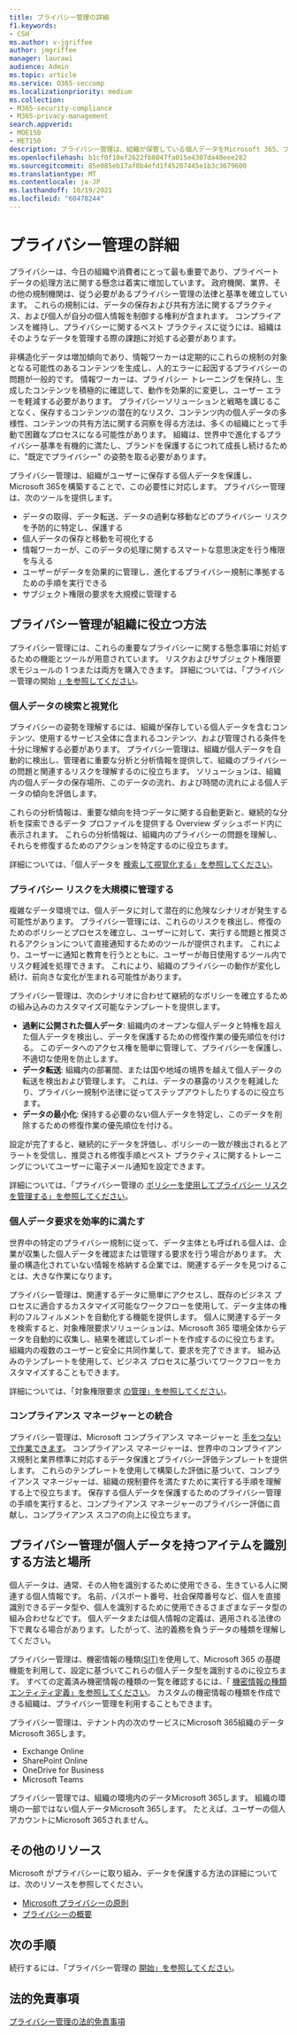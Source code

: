 ```yaml
---
title: プライバシー管理の詳細
f1.keywords:
- CSH
ms.author: v-jgriffee
author: jmgriffee
manager: laurawi
audience: Admin
ms.topic: article
ms.service: O365-seccomp
ms.localizationpriority: medium
ms.collection:
- M365-security-compliance
- M365-privacy-management
search.appverid:
- MOE150
- MET150
description: プライバシー管理は、組織が保管している個人データをMicrosoft 365、プライバシー リスクの特定と修復に役立ちます。
ms.openlocfilehash: b1cf0f10ef2622fb8047fa015e4307da40eee282
ms.sourcegitcommit: 85e085eb17af8b4efd1f45207445e1b3c3679600
ms.translationtype: MT
ms.contentlocale: ja-JP
ms.lasthandoff: 10/19/2021
ms.locfileid: "60478244"
---
```

# <a name="learn-about-privacy-management"></a>プライバシー管理の詳細

プライバシーは、今日の組織や消費者にとって最も重要であり、プライベート データの処理方法に関する懸念は着実に増加しています。 政府機関、業界、その他の規制機関は、従う必要があるプライバシー管理の法律と基準を確立しています。 これらの規制には、データの保存および共有方法に関するプラクティス、および個人が自分の個人情報を制御する権利が含まれます。 コンプライアンスを維持し、プライバシーに関するベスト プラクティスに従うには、組織はそのようなデータを管理する際の課題に対処する必要があります。

非構造化データは増加傾向であり、情報ワーカーは定期的にこれらの規制の対象となる可能性のあるコンテンツを生成し、人的エラーに起因するプライバシーの問題が一般的です。 情報ワーカーは、プライバシー トレーニングを保持し、生成したコンテンツを積極的に確認して、動作を効果的に変更し、ユーザー エラーを軽減する必要があります。 プライバシーソリューションと戦略を講じることなく、保存するコンテンツの潜在的なリスク、コンテンツ内の個人データの多様性、コンテンツの共有方法に関する洞察を得る方法は、多くの組織にとって手動で困難なプロセスになる可能性があります。 組織は、世界中で進化するプライバシー基準を有機的に満たし、ブランドを保護するにつれて成長し続けるために、"既定でプライバシー" の姿勢を取る必要があります。

プライバシー管理は、組織がユーザーに保存する個人データを保護し、Microsoft 365を構築することで、この必要性に対応します。 プライバシー管理は、次のツールを提供します。

- データの取得、データ転送、データの過剰な移動などのプライバシー リスクを予防的に特定し、保護する
- 個人データの保存と移動を可視化する
- 情報ワーカーが、このデータの処理に関するスマートな意思決定を行う権限を与える
- ユーザーがデータを効果的に管理し、進化するプライバシー規制に準拠するための手順を実行できる
- サブジェクト権限の要求を大規模に管理する

## <a name="how-privacy-management-helps-your-organization"></a>プライバシー管理が組織に役立つ方法

プライバシー管理には、これらの重要なプライバシーに関する懸念事項に対処するための機能とツールが用意されています。 リスクおよびサブジェクト権限要求モジュールの 1 つまたは両方を購入できます。 詳細については、「プライバシー管理の開始 [」を参照してください](privacy-management-setup.md)。

### <a name="find-and-visualize-personal-data"></a>個人データの検索と視覚化

プライバシーの姿勢を理解するには、組織が保存している個人データを含むコンテンツ、使用するサービス全体に含まれるコンテンツ、および管理される条件を十分に理解する必要があります。 プライバシー管理は、組織が個人データを自動的に検出し、管理者に重要な分析と分析情報を提供して、組織のプライバシーの問題と関連するリスクを理解するのに役立ちます。 ソリューションは、組織内の個人データの保存場所、このデータの流れ、および時間の流れによる個人データの傾向を評価します。

これらの分析情報は、重要な傾向を持つデータに関する自動更新と、継続的な分析を探索できるデータ プロファイルを提供する Overview ダッシュボード内に表示されます。 これらの分析情報は、組織内のプライバシーの問題を理解し、それらを修復するためのアクションを特定するのに役立ちます。

詳細については、「個人データを [検索して視覚化する」を参照してください](privacy-management-data-profile.md)。

### <a name="manage-privacy-risks-at-scale"></a>プライバシー リスクを大規模に管理する

複雑なデータ環境では、個人データに対して潜在的に危険なシナリオが発生する可能性があります。 プライバシー管理には、これらのリスクを検出し、修復のためのポリシーとプロセスを確立し、ユーザーに対して、実行する問題と推奨されるアクションについて直接通知するためのツールが提供されます。 これにより、ユーザーに通知と教育を行うとともに、ユーザーが毎日使用するツール内でリスク軽減を処理できます。 これにより、組織のプライバシーの動作が変化し続け、前向きな変化が生まれる可能性があります。

プライバシー管理は、次のシナリオに合わせて継続的なポリシーを確立するための組み込みのカスタマイズ可能なテンプレートを提供します。

- **過剰に公開された個人データ**: 組織内のオープンな個人データと特権を超えた個人データを検出し、データを保護するための修復作業の優先順位を付ける。 このデータへのアクセス権を簡単に管理して、プライバシーを保護し、不適切な使用を防止します。
- **データ転送**: 組織内の部署間、または国や地域の境界を越えて個人データの転送を検出および管理します。 これは、データの暴露のリスクを軽減したり、プライバシー規制や法律に従ってステップアウトしたりするのに役立ちます。
- **データの最小化**: 保持する必要のない個人データを特定し、このデータを削除するための修復作業の優先順位を付ける。

設定が完了すると、継続的にデータを評価し、ポリシーの一致が検出されるとアラートを受信し、推奨される修復手順とベスト プラクティスに関するトレーニングについてユーザーに電子メール通知を設定できます。

詳細については、「プライバシー管理の [ポリシーを使用してプライバシー リスクを管理する」を参照してください](privacy-management-policies.md)。

### <a name="efficiently-fulfill-personal-data-requests"></a>個人データ要求を効率的に満たす

世界中の特定のプライバシー規制に従って、データ主体とも呼ばれる個人は、企業が収集した個人データを確認または管理する要求を行う場合があります。 大量の構造化されていない情報を格納する企業では、関連するデータを見つけることは、大きな作業になります。

プライバシー管理は、関連するデータに簡単にアクセスし、既存のビジネス プロセスに適合するカスタマイズ可能なワークフローを使用して、データ主体の権利のフルフィルメントを自動化する機能を提供します。 個人に関連するデータを検索すると、対象権限要求ソリューションは、Microsoft 365 環境全体からデータを自動的に収集し、結果を確認してレポートを作成するのに役立ちます。 組織内の複数のユーザーと安全に共同作業して、要求を完了できます。 組み込みのテンプレートを使用して、ビジネス プロセスに基づいてワークフローをカスタマイズすることもできます。

詳細については、「対象権限要求 [の管理」を参照してください](privacy-management-subject-rights-requests.md)。

### <a name="integrate-with-compliance-manager"></a>コンプライアンス マネージャーとの統合

プライバシー管理は、Microsoft コンプライアンス マネージャーと [手をつないで作業できます](/microsoft-365/compliance/compliance-manager)。 コンプライアンス マネージャーは、世界中のコンプライアンス規制と業界標準に対応するデータ保護とプライバシー評価テンプレートを提供します。 これらのテンプレートを使用して構築した評価に基づいて、コンプライアンス マネージャーは、組織の規制要件を満たすために実行する手順を理解する上で役立ちます。 保存する個人データを保護するためのプライバシー管理の手順を実行すると、コンプライアンス マネージャーのプライバシー評価に貢献し、コンプライアンス スコアの向上に役立ちます。

## <a name="how-and-where-privacy-management-identifies-items-with-personal-data"></a>プライバシー管理が個人データを持つアイテムを識別する方法と場所

個人データは、通常、その人物を識別するために使用できる、生きている人に関連する個人情報です。 名前、パスポート番号、社会保障番号など、個人を直接識別できるデータ型や、個人を識別するために使用できるさまざまなデータ型の組み合わせなどです。 個人データまたは個人情報の定義は、適用される法律の下で異なる場合があります。したがって、法的義務を負うデータの種類を理解してください。

プライバシー管理は、機密情報の種類[(SIT)](/microsoft-365/compliance/sensitive-information-type-learn-about)を使用して、Microsoft 365 の基礎機能を利用して、設定に基づいてこれらの個人データ型を識別するのに役立ちます。 すべての定義済み機密情報の種類の一覧を確認するには、「 [機密情報の種類エンティティ定義」を参照してください](/microsoft-365/compliance/sensitive-information-type-entity-definitions)。 カスタムの機密情報の種類を作成できる組織は、プライバシー管理を利用することもできます。

プライバシー管理は、テナント内の次のサービスにMicrosoft 365組織のデータMicrosoft 365します。

- Exchange Online
- SharePoint Online
- OneDrive for Business
- Microsoft Teams

プライバシー管理では、組織の環境内のデータMicrosoft 365します。 組織の環境の一部ではない個人データMicrosoft 365します。 たとえば、ユーザーの個人アカウントにMicrosoft 365されません。

## <a name="more-resources"></a>その他のリソース

Microsoft がプライバシーに取り組み、データを保護する方法の詳細については、次のリソースを参照してください。

- [Microsoft プライバシーの原則](https://www.microsoft.com/en-us/trust-center/privacy)
- [プライバシーの概要](/compliance/assurance/assurance-privacy)

## <a name="next-steps"></a>次の手順

続行するには、「プライバシー管理の [開始」を参照してください](privacy-management-setup.md)。

## <a name="legal-disclaimer"></a>法的免責事項

[プライバシー管理の法的免責事項](privacy-management-disclaimer.md)
